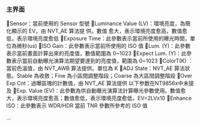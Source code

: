 ### 主界面
Sensor：當前使用的  Sensor 型號
Luminance Value (LV)：環境亮度，為簡化顯示的  EV，由  NVT_AE 算法提 供。數值 愈大，表示環境亮度愈高，數值愈低，表示環境亮度愈低
Exposure Time：此參數表示當前所使用的曝光時間，單位為微秒(us)
ISO Gain：此參數表示當前所使用的    ISO  值
Lum. (Y)：此參數表示當前畫面計算出來的亮度值，數值範圍為  0~1023
Expect Lum. (Y)：此參數表示當前自動曝光演算法期望要達到的亮度值，範圍為 0~1023
ColorT(K) ：當前色溫值，由  NVT_AWB 算法提供。單位為  K
ADJ State：NVT_AE 算法狀態。Stable 為收斂；Fine 為小區間調整階段；Coarse 為大區間調整階段
Over Exp Cnt：過曝區塊的計數值，由  NVT_AE 算法提供
以下参数在NT9856x中未提及
	Exp. Value (EV)：此參數為供自動曝光演算法計算曝光參數使用。數值愈大，表示環境亮度愈高；數值愈低，表示環境亮度愈低，EV=2LVx10
Enhance ISO：此參數表示 WDR/HDR 當前 TNR 參數所參考的    ISO  值

...
